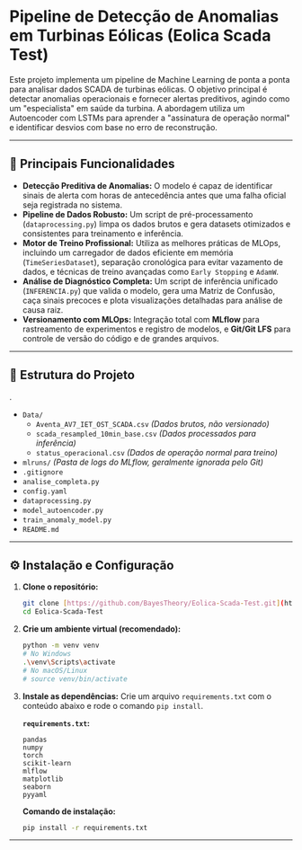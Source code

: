 # Pipeline de Detecção de Anomalias em Turbinas Eólicas (Eolica Scada Test)

Este projeto implementa um pipeline de Machine Learning de ponta a ponta para analisar dados SCADA de turbinas eólicas. O objetivo principal é detectar anomalias operacionais e fornecer alertas preditivos, agindo como um "especialista" em saúde da turbina. A abordagem utiliza um Autoencoder com LSTMs para aprender a "assinatura de operação normal" e identificar desvios com base no erro de reconstrução.

---

## 🚀 Principais Funcionalidades

* **Detecção Preditiva de Anomalias:** O modelo é capaz de identificar sinais de alerta com horas de antecedência antes que uma falha oficial seja registrada no sistema.
* **Pipeline de Dados Robusto:** Um script de pré-processamento (`dataprocessing.py`) limpa os dados brutos e gera datasets otimizados e consistentes para treinamento e inferência.
* **Motor de Treino Profissional:** Utiliza as melhores práticas de MLOps, incluindo um carregador de dados eficiente em memória (`TimeSeriesDataset`), separação cronológica para evitar vazamento de dados, e técnicas de treino avançadas como `Early Stopping` e `AdamW`.
* **Análise de Diagnóstico Completa:** Um script de inferência unificado (`INFERENCIA.py`) que valida o modelo, gera uma Matriz de Confusão, caça sinais precoces e plota visualizações detalhadas para análise de causa raiz.
* **Versionamento com MLOps:** Integração total com **MLflow** para rastreamento de experimentos e registro de modelos, e **Git/Git LFS** para controle de versão do código e de grandes arquivos.

---

## 📁 Estrutura do Projeto

.
- `Data/`
  - `Aventa_AV7_IET_OST_SCADA.csv` *(Dados brutos, não versionado)*
  - `scada_resampled_10min_base.csv` *(Dados processados para inferência)*
  - `status_operacional.csv` *(Dados de operação normal para treino)*
- `mlruns/` *(Pasta de logs do MLflow, geralmente ignorada pelo Git)*
- `.gitignore`
- `analise_completa.py`
- `config.yaml`
- `dataprocessing.py`
- `model_autoencoder.py`
- `train_anomaly_model.py`
- `README.md`

---

## ⚙️ Instalação e Configuração

1.  **Clone o repositório:**
    ```bash
    git clone [https://github.com/BayesTheory/Eolica-Scada-Test.git](https://github.com/BayesTheory/Eolica-Scada-Test.git)
    cd Eolica-Scada-Test
    ```

2.  **Crie um ambiente virtual (recomendado):**
    ```bash
    python -m venv venv
    # No Windows
    .\venv\Scripts\activate
    # No macOS/Linux
    # source venv/bin/activate
    ```

3.  **Instale as dependências:**
    Crie um arquivo `requirements.txt` com o conteúdo abaixo e rode o comando `pip install`.

    **`requirements.txt`:**
    ```
    pandas
    numpy
    torch
    scikit-learn
    mlflow
    matplotlib
    seaborn
    pyyaml
    ```

    **Comando de instalação:**
    ```bash
    pip install -r requirements.txt
    ```

---

